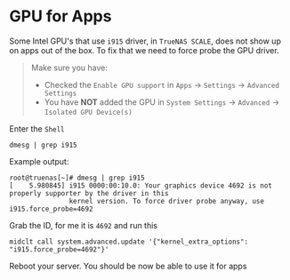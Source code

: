 # GPU for Apps

Some Intel GPU's that use `i915` driver, in `TrueNAS SCALE`,
does not show up on apps out of the box. To fix that we need to force probe the GPU driver.

> Make sure you have:
>
> - Checked the `Enable GPU support` in `Apps` -> `Settings` -> `Advanced Settings`
> - You have **NOT** added the GPU in `System Settings` -> `Advanced` -> `Isolated GPU Device(s)`

Enter the `Shell`

```shell
dmesg | grep i915
```

Example output:

```shell
root@truenas[~]# dmesg | grep i915
[    5.980845] i915 0000:00:10.0: Your graphics device 4692 is not properly supporter by the driver in this
               kernel version. To force driver probe anyway, use i915.force_probe=4692
```

Grab the ID, for me it is `4692` and run this

```shell
midclt call system.advanced.update '{"kernel_extra_options": "i915.force_probe=4692"}'
```

Reboot your server. You should be now be able to use it for apps
